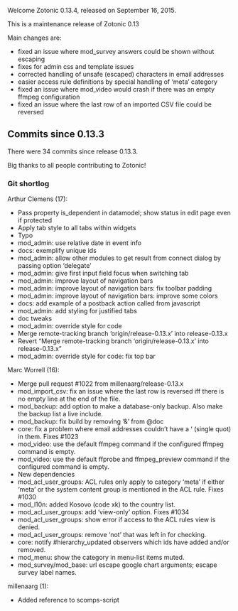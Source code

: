 Welcome Zotonic 0.13.4, released on September 16, 2015.

This is a maintenance release of Zotonic 0.13

Main changes are:

*   fixed an issue where mod\_survey answers could be shown without escaping
*   fixes for admin css and template issues
*   corrected handling of unsafe (escaped) characters in email addresses
*   easier access rule definitions by special handling of ‘meta’ category
*   fixed an issue where mod\_video would crash if there was an empty ffmpeg configuration
*   fixed an issue where the last row of an imported CSV file could be reversed



Commits since 0.13.3
--------------------

There were 34 commits since release 0.13.3.

Big thanks to all people contributing to Zotonic!



### Git shortlog

Arthur Clemens (17):

*   Pass property is\_dependent in datamodel; show status in edit page even if protected
*   Apply tab style to all tabs within widgets
*   Typo
*   mod\_admin: use relative date in event info
*   docs: exemplify unique ids
*   mod\_admin: allow other modules to get result from connect dialog by passing option ‘delegate’
*   mod\_admin: give first input field focus when switching tab
*   mod\_admin: improve layout of navigation bars
*   mod\_admin: improve layout of navigation bars: fix toolbar padding
*   mod\_admin: improve layout of navigation bars: improve some colors
*   docs: add example of a postback action called from javascript
*   mod\_admin: add styling for justified tabs
*   doc tweaks
*   mod\_admin: override style for code
*   Merge remote-tracking branch ‘origin/release-0.13.x’ into release-0.13.x
*   Revert “Merge remote-tracking branch ‘origin/release-0.13.x’ into release-0.13.x”
*   mod\_admin: override style for code: fix top bar

Marc Worrell (16):

*   Merge pull request #1022 from millenaarg/release-0.13.x
*   mod\_import\_csv: fix an issue where the last row is reversed iff there is no empty line at the end of the file.
*   mod\_backup: add option to make a database-only backup. Also make the backup list a live include.
*   mod\_backup: fix build by removing ‘&’ from @doc
*   core: fix a problem where email addresses couldn’t have a ‘ (single quot) in them. Fixes #1023
*   mod\_video: use the default ffmpeg command if the configured ffmpeg command is empty.
*   mod\_video: use the default ffprobe and ffmpeg\_preview command if the configured command is empty.
*   New dependencies
*   mod\_acl\_user\_groups: ACL rules only apply to category ‘meta’ if either ‘meta’ or the system content group is mentioned in the ACL rule. Fixes #1030
*   mod\_l10n: added Kosovo (code xk) to the country list.
*   mod\_acl\_user\_groups: add ‘view-only’ option. Fixes #1034
*   mod\_acl\_user\_groups: show error if access to the ACL rules view is denied.
*   mod\_acl\_user\_groups: remove ‘not’ that was left in for checking.
*   core: notify #hierarchy\_updated observers which ids have added and/or removed.
*   mod\_menu: show the category in menu-list items muted.
*   mod\_survey/mod\_base: url escape google chart arguments; escape survey label names.

millenaarg (1):

*   Added reference to scomps-script